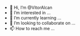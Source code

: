 - 👋 Hi, I’m @VitorAlcan
- 👀 I’m interested in ...
- 🌱 I’m currently learning ...
- 💞️ I’m looking to collaborate on ...
- 📫 How to reach me ...

<!---
VitorAlcan/VitorAlcan is a ✨ special ✨ repository because its `README.md` (this file) appears on your GitHub profile.
You can click the Preview link to take a look at your changes.
--->
